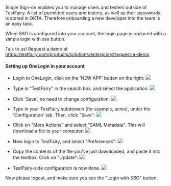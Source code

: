 
Single Sign-on enables you to manage users and testers outside of TestFairy. A list of permitted users and testers, as well as their passwords, is stored in OKTA. Therefore onboarding a new developer into the team is an easy task.

When SSO is configured into your account, the login page is replaced with a simple login with sso button.

Talk to us! Request a demo at https://testfairy.com/products/solutions/enterprise#request-a-demo

#### Setting up OneLogin in your account

- Login to OneLogin, click on the 'NEW APP' button on the right:
  ![](https://docs.testfairy.com/img/sso/onelogin/onelogin-1.png)
 
- Type in "TestFairy" in the search box, and select the application:
  ![](https://docs.testfairy.com/img/sso/onelogin/onelogin-2.png)
 
- Click 'Save', no need to change configuration:
  ![](https://docs.testfairy.com/img/sso/onelogin/onelogin-3.png)
  
- Type in your TestFairy subdomain (for example, acme), under the 'Configuration' tab. Then, click "Save":
  ![](https://docs.testfairy.com/img/sso/onelogin/onelogin-4.png)
  
- Click on "More Actions" and select "SAML Metadata". This will download a file to your computer:
  ![](https://docs.testfairy.com/img/sso/onelogin/onelogin-5.png)
  
- Now login to TestFairy, and select "Preferences":
  ![](https://docs.testfairy.com/img/sso/onelogin/onelogin-6.png)
  
- Copy the contents of the file you've just downloaded, and paste it into the textbox. Click on "Update":
  ![](https://docs.testfairy.com/img/sso/onelogin/onelogin-7.png)
  
- TestFairy-side configuration is now done.
  ![](https://docs.testfairy.com/img/sso/onelogin/onelogin-8.png)

Now please logout, and make sure you see the "Login with SSO" button. 
